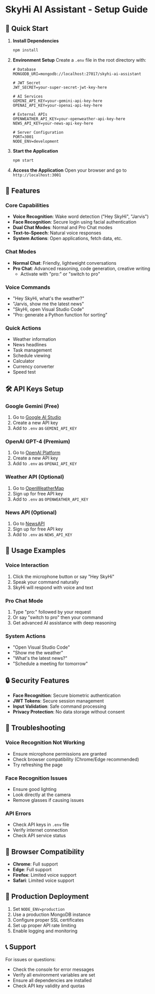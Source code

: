 # SkyHi AI Assistant - Setup Guide

## 🚀 Quick Start

1. **Install Dependencies**
   ```bash
   npm install
   ```

2. **Environment Setup**
   Create a `.env` file in the root directory with:
   ```env
   # Database
   MONGODB_URI=mongodb://localhost:27017/skyhi-ai-assistant
   
   # JWT Secret
   JWT_SECRET=your-super-secret-jwt-key-here
   
   # AI Services
   GEMINI_API_KEY=your-gemini-api-key-here
   OPENAI_API_KEY=your-openai-api-key-here
   
   # External APIs
   OPENWEATHER_API_KEY=your-openweather-api-key-here
   NEWS_API_KEY=your-news-api-key-here
   
   # Server Configuration
   PORT=3001
   NODE_ENV=development
   ```

3. **Start the Application**
   ```bash
   npm start
   ```

4. **Access the Application**
   Open your browser and go to `http://localhost:3001`

## 🔧 Features

### Core Capabilities
- **Voice Recognition**: Wake word detection ("Hey SkyHi", "Jarvis")
- **Face Recognition**: Secure login using facial authentication
- **Dual Chat Modes**: Normal and Pro Chat modes
- **Text-to-Speech**: Natural voice responses
- **System Actions**: Open applications, fetch data, etc.

### Chat Modes
- **Normal Chat**: Friendly, lightweight conversations
- **Pro Chat**: Advanced reasoning, code generation, creative writing
  - Activate with "pro:" or "switch to pro"

### Voice Commands
- "Hey SkyHi, what's the weather?"
- "Jarvis, show me the latest news"
- "SkyHi, open Visual Studio Code"
- "Pro: generate a Python function for sorting"

### Quick Actions
- Weather information
- News headlines
- Task management
- Schedule viewing
- Calculator
- Currency converter
- Speed test

## 🛠️ API Keys Setup

### Google Gemini (Free)
1. Go to [Google AI Studio](https://makersuite.google.com/app/apikey)
2. Create a new API key
3. Add to `.env` as `GEMINI_API_KEY`

### OpenAI GPT-4 (Premium)
1. Go to [OpenAI Platform](https://platform.openai.com/api-keys)
2. Create a new API key
3. Add to `.env` as `OPENAI_API_KEY`

### Weather API (Optional)
1. Go to [OpenWeatherMap](https://openweathermap.org/api)
2. Sign up for free API key
3. Add to `.env` as `OPENWEATHER_API_KEY`

### News API (Optional)
1. Go to [NewsAPI](https://newsapi.org/)
2. Sign up for free API key
3. Add to `.env` as `NEWS_API_KEY`

## 🎯 Usage Examples

### Voice Interaction
1. Click the microphone button or say "Hey SkyHi"
2. Speak your command naturally
3. SkyHi will respond with voice and text

### Pro Chat Mode
1. Type "pro:" followed by your request
2. Or say "switch to pro" then your command
3. Get advanced AI assistance with deep reasoning

### System Actions
- "Open Visual Studio Code"
- "Show me the weather"
- "What's the latest news?"
- "Schedule a meeting for tomorrow"

## 🔒 Security Features

- **Face Recognition**: Secure biometric authentication
- **JWT Tokens**: Secure session management
- **Input Validation**: Safe command processing
- **Privacy Protection**: No data storage without consent

## 🐛 Troubleshooting

### Voice Recognition Not Working
- Ensure microphone permissions are granted
- Check browser compatibility (Chrome/Edge recommended)
- Try refreshing the page

### Face Recognition Issues
- Ensure good lighting
- Look directly at the camera
- Remove glasses if causing issues

### API Errors
- Check API keys in `.env` file
- Verify internet connection
- Check API service status

## 📱 Browser Compatibility

- **Chrome**: Full support
- **Edge**: Full support
- **Firefox**: Limited voice support
- **Safari**: Limited voice support

## 🚀 Production Deployment

1. Set `NODE_ENV=production`
2. Use a production MongoDB instance
3. Configure proper SSL certificates
4. Set up proper API rate limiting
5. Enable logging and monitoring

## 📞 Support

For issues or questions:
- Check the console for error messages
- Verify all environment variables are set
- Ensure all dependencies are installed
- Check API key validity and quotas
